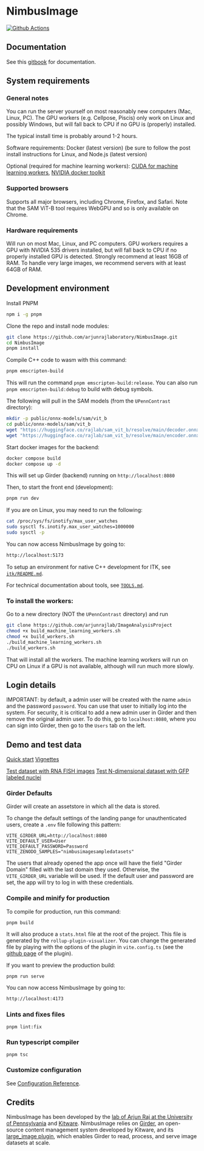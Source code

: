 # NimbusImage

[![Github Actions][github-actions-image]][github-actions-url]

## Documentation

See this [gitbook](https://docs.nimbusimage.com) for documentation.

## System requirements

### General notes

You can run the server yourself on most reasonably new computers (Mac, Linux, PC). The GPU workers (e.g. Cellpose, Piscis) only work on Linux and possibly Windows, but will fall back to CPU if no GPU is (properly) installed.

The typical install time is probably around 1-2 hours.

Software requirements:
Docker (latest version) (be sure to follow the post install instructions for Linux, and 
Node.js (latest version)

Optional (required for machine learning workers):
[CUDA for machine learning workers](https://docs.nvidia.com/cuda/cuda-installation-guide-linux/index.html), 
[NVIDIA docker toolkit](https://docs.nvidia.com/datacenter/cloud-native/container-toolkit/latest/install-guide.html)

### Supported browsers
Supports all major browsers, including Chrome, Firefox, and Safari. Note that the SAM ViT-B tool requires WebGPU and so is only available on Chrome.

### Hardware requirements
Will run on most Mac, Linux, and PC computers. GPU workers requires a GPU with NVIDIA 535 drivers installed, but will fall back to CPU if no properly installed GPU is detected. Strongly recommend at least 16GB of RAM. To handle very large images, we recommend servers with at least 64GB of RAM.

## Development environment

Install PNPM
```sh
npm i -g pnpm
```

Clone the repo and install node modules:

```sh
git clone https://github.com/arjunrajlaboratory/NimbusImage.git
cd NimbusImage
pnpm install
```

Compile C++ code to wasm with this command:

```sh
pnpm emscripten-build
```

This will run the command `pnpm emscripten-build:release`.
You can also run `pnpm emscripten-build:debug` to build with debug symbols.

The following will pull in the SAM models (from the `UPennContrast` directory):
```sh
mkdir -p public/onnx-models/sam/vit_b
cd public/onnx-models/sam/vit_b
wget "https://huggingface.co/rajlab/sam_vit_b/resolve/main/decoder.onnx" -O decoder.onnx
wget "https://huggingface.co/rajlab/sam_vit_b/resolve/main/encoder.onnx" -O encoder.onnx
```

Start docker images for the backend:

```sh
docker compose build
docker compose up -d
```

This will set up Girder (backend) running on `http://localhost:8080`

Then, to start the front end (development):

```sh
pnpm run dev
```

If you are on Linux, you may need to run the following:

```sh
cat /proc/sys/fs/inotify/max_user_watches
sudo sysctl fs.inotify.max_user_watches=1000000
sudo sysctl -p
```

You can now access NimbusImage by going to:
```sh
http://localhost:5173
```

To setup an environment for native C++ development for ITK, see [`itk/README.md`](./itk/README.md).

For technical documentation about tools, see [`TOOLS.md`](./TOOLS.md).

### To install the workers:

Go to a new directory (NOT the `UPennContrast` directory) and run
```sh
git clone https://github.com/arjunrajlab/ImageAnalysisProject
chmod +x build_machine_learning_workers.sh
chmod +x build_workers.sh
./build_machine_learning_workers.sh
./build_workers.sh
```

That will install all the workers. The machine learning workers will run on CPU on Linux if a GPU is not available, although will run much more slowly.

## Login details

IMPORTANT: by default, a admin user will be created with the name `admin` and the password `password`. You can use that user to initially log into the system. For security, it is critical to add a new admin user in Girder and then remove the original admin user. To do this, go to ```localhost:8080```, where you can sign into Girder, then go to the `Users` tab on the left.

## Demo and test data

[Quick start](https://docs.nimbusimage.com/quick-start)
[Vignettes](https://docs.nimbusimage.com/vignettes)

[Test dataset with RNA FISH images](https://www.dropbox.com/scl/fi/hyg3bou153fnq6lye3zlb/DDX58_AXL_EGFR_well2.nd2?rlkey=lf00zmmkqv4hc7c6fy9qgqvfp&dl=0)
[Test N-dimensional dataset with GFP labeled nuclei](https://www.dropbox.com/scl/fi/rakjixk7ei3b31h41nso5/normmedia_8well_col2_livecellgfp.nd2?rlkey=vjqiftvcqlihl692b8xsr79rd&dl=0)

### Girder Defaults

Girder will create an assetstore in which all the data is stored.

To change the default settings of the landing pange for unauthenticated users, create a `.env` file following this pattern:
```
VITE_GIRDER_URL=http://localhost:8080
VITE_DEFAULT_USER=User
VITE_DEFAULT_PASSWORD=Password
VITE_ZENODO_SAMPLES="nimbusimagesampledatasets"
```

The users that already opened the app once will have the field "Girder Domain" filled with the last domain they used. Otherwise, the `VITE_GIRDER_URL` variable will be used. If the default user and password are set, the app will try to log in with these credentials.

### Compile and minify for production

To compile for production, run this command:

```
pnpm build
```

It will also produce a `stats.html` file at the root of the project.
This file is generated by the `rollup-plugin-visualizer`.
You can change the generated file by playing with the options of the plugin in `vite.config.ts` (see the [github page](https://github.com/btd/rollup-plugin-visualizer?tab=readme-ov-file#options) of the plugin).

If you want to preview the production build:

```
pnpm run serve
```

You can now access NimbusImage by going to:
```sh
http://localhost:4173
```

### Lints and fixes files

```
pnpm lint:fix
```

### Run typescript compiler

```
pnpm tsc
```

### Customize configuration

See [Configuration Reference](https://cli.vuejs.org/config/).

[github-actions-image]: https://github.com/arjunrajlaboratory/NimbusImage/workflows/node/badge.svg
[github-actions-url]: https://github.com/arjunrajlaboratory/NimbusImage/actions

## Credits

NimbusImage has been developed by the [lab of Arjun Raj at the University of Pennsylvania](https://rajlab.seas.upenn.edu/) and [Kitware](https://www.kitware.com). NimbusImage relies on [Girder](https://girder.readthedocs.io/en/latest/), an open-source content management system developed by Kitware, and its [large_image plugin](https://girder.github.io/large_image/), which enables Girder to read, process, and serve image datasets at scale.
